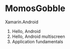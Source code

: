 # MomosGobble
Xamarin.Android 

1) Hello, Android
2) Hello, Android multiscreen
3) Application fundamentals